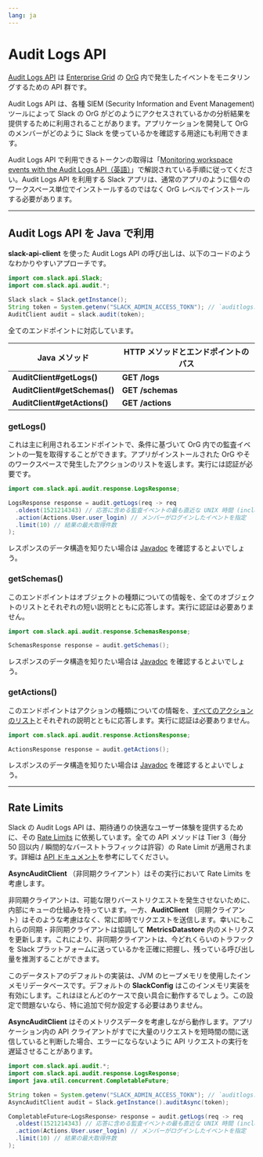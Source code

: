 ```yaml
---
lang: ja
---
```


# Audit Logs API

[Audit Logs API](https://api.slack.com/docs/audit-logs-api) は [Enterprise Grid](https://api.slack.com/enterprise/grid) の [OrG](https://slack.com/intl/ja-jp/help/articles/360004150931) 内で発生したイベントをモニタリングするための API 群です。

Audit Logs API は、各種 SIEM (Security Information and Event Management) ツールによって Slack の OrG がどのようにアクセスされているかの分析結果を提供するために利用されることがあります。アプリケーションを開発して OrG のメンバーがどのように Slack を使っているかを確認する用途にも利用できます。

Audit Logs API で利用できるトークンの取得は「[Monitoring workspace events with the Audit Logs API（英語）](https://api.slack.com/docs/audit-logs-api)」で解説されている手順に従ってください。Audit Logs API を利用する Slack アプリは、通常のアプリのように個々のワークスペース単位でインストールするのではなく OrG レベルでインストールする必要があります。

---
## Audit Logs API を Java で利用

**slack-api-client** を使った Audit Logs API の呼び出しは、以下のコードのようなわかりやすいアプローチです。

```java
import com.slack.api.Slack;
import com.slack.api.audit.*;

Slack slack = Slack.getInstance();
String token = System.getenv("SLACK_ADMIN_ACCESS_TOKN"); // `auditlogs:read` scope が必要
AuditClient audit = slack.audit(token);
```

全てのエンドポイントに対応しています。

|Java メソッド|HTTP メソッドとエンドポイントのパス|
|-|-|
|**AuditClient#getLogs()**|**GET /logs**|
|**AuditClient#getSchemas()**|**GET /schemas**|
|**AuditClient#getActions()**|**GET /actions**|

### getLogs()

これは主に利用されるエンドポイントで、条件に基づいて OrG 内での監査イベントの一覧を取得することができます。アプリがインストールされた OrG やそのワークスペースで発生したアクションのリストを返します。実行には認証が必要です。

```java
import com.slack.api.audit.response.LogsResponse;

LogsResponse response = audit.getLogs(req -> req
  .oldest(1521214343) // 応答に含める監査イベントの最も直近な UNIX 時間 (inclusive)
  .action(Actions.User.user_login) // メンバーがログインしたイベントを指定
  .limit(10) // 結果の最大取得件数
);
```

レスポンスのデータ構造を知りたい場合は [Javadoc](https://oss.sonatype.org/service/local/repositories/releases/archive/com/slack/api/slack-api-client/sdkLatestVersion/slack-api-client-sdkLatestVersion-javadoc.jar/!/com/slack/api/audit/response/LogsResponse.html) を確認するとよいでしょう。

### getSchemas()

このエンドポイントはオブジェクトの種類についての情報を、全てのオブジェクトのリストとそれぞれの短い説明とともに応答します。実行に認証は必要ありません。

```java
import com.slack.api.audit.response.SchemasResponse;

SchemasResponse response = audit.getSchemas();
```

レスポンスのデータ構造を知りたい場合は [Javadoc](https://oss.sonatype.org/service/local/repositories/releases/archive/com/slack/api/slack-api-client/sdkLatestVersion/slack-api-client-sdkLatestVersion-javadoc.jar/!/com/slack/api/audit/response/SchemasResponse.html) を確認するとよいでしょう。

### getActions()

このエンドポイントはアクションの種類についての情報を、[すべてのアクションのリスト](https://oss.sonatype.org/service/local/repositories/releases/archive/com/slack/api/slack-api-client/sdkLatestVersion/slack-api-client-sdkLatestVersion-javadoc.jar/!/com/slack/api/audit/Actions.html)とそれぞれの説明とともに応答します。実行に認証は必要ありません。

```java
import com.slack.api.audit.response.ActionsResponse;

ActionsResponse response = audit.getActions();
```

レスポンスのデータ構造を知りたい場合は [Javadoc](https://oss.sonatype.org/service/local/repositories/releases/archive/com/slack/api/slack-api-client/sdkLatestVersion/slack-api-client-sdkLatestVersion-javadoc.jar/!/com/slack/api/audit/response/ActionsResponse.html) を確認するとよいでしょう。

---
## Rate Limits

Slack の Audit Logs API は、期待通りの快適なユーザー体験を提供するために、その [Rate Limits](https://api.slack.com/docs/rate-limits) に依拠しています。全ての API メソッドは Tier 3（毎分 50 回以内 / 瞬間的なバーストトラフィックは許容）の Rate Limit が適用されます。詳細は [API ドキュメント](https://api.slack.com/admins/audit-logs#how_to_call_the_audit_logs_api)を参考にしてください。

**AsyncAuditClient** （非同期クライアント）はその実行において Rate Limits を考慮します。

非同期クライアントは、可能な限りバーストリクエストを発生させないために、内部にキューの仕組みを持っています。一方、**AuditClient** （同期クライアント）はそのような考慮はなく、常に即時でリクエストを送信します。幸いにもこれらの同期・非同期クライアントは協調して **MetricsDatastore** 内のメトリクスを更新します。これにより、非同期クライアントは、今どれくらいのトラフックを Slack プラットフォームに送っているかを正確に把握し、残っている呼び出し量を推測することができます。

このデータストアのデフォルトの実装は、JVM のヒープメモリを使用したインメモリデータベースです。デフォルトの **SlackConfig** はこのインメモリ実装を有効にします。これはほとんどのケースで良い具合に動作するでしょう。この設定で問題ないなら、特に追加で何か設定する必要はありません。

**AsyncAuditClient** はそのメトリクスデータを考慮しながら動作します。アプリケーション内の API クライアントがすでに大量のリクエストを短時間の間に送信していると判断した場合、エラーにならないように API リクエストの実行を遅延させることがあります。

```java
import com.slack.api.audit.*;
import com.slack.api.audit.response.LogsResponse;
import java.util.concurrent.CompletableFuture;

String token = System.getenv("SLACK_ADMIN_ACCESS_TOKN"); // `auditlogs:read` scope が必要
AsyncAuditClient audit = Slack.getInstance().auditAsync(token);

CompletableFuture<LogsResponse> response = audit.getLogs(req -> req
  .oldest(1521214343) // 応答に含める監査イベントの最も直近な UNIX 時間 (inclusive)
  .action(Actions.User.user_login) // メンバーがログインしたイベントを指定
  .limit(10) // 結果の最大取得件数
);
```